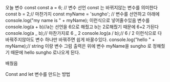 오늘 변수 const
const a = 6; // 변수 선언 const 는 바뀌지않는 변수를 의미한다
const b = 2;// 마찬가지
const myName = 'sungho'; // 변수를 선언하고 아래에 console.log("my name is " + myName); 이런식으로 넣어줄수있음 변수를
console.log(a + b)//a는 선언을 6으로 해줬고 b는 2로해줬기 때문에 6+2 가된다
console.log(a _ b);// 마찬가지로 6 _ 2
console.log(a / b);// 6 / 2 이런식으로 다 바꿔주지않아도 변수 하나만 바꿔주면 쉽게 바꿀수있다.
console.log("hello " + myName);// string 이랑 변수 그럼 출력은 위에 변수 myName을 sungho 로 정해줬기 때문에 hello sungho 로나오게 된다.

배웠음

Const and let 변수를 만드는 방법
